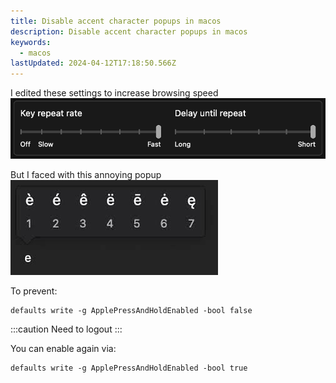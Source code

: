 ```yaml
---
title: Disable accent character popups in macos
description: Disable accent character popups in macos
keywords:
  - macos
lastUpdated: 2024-04-12T17:18:50.566Z
---
```


I edited these settings to increase browsing speed  
![Macos keyboard settings](../../../assets/image/macos-keyboard-settings.png)  

But I faced with this annoying popup  
![Keyboard popup](../../../assets/image/macos-accent-popup.jpeg)

To prevent:
``` shell
defaults write -g ApplePressAndHoldEnabled -bool false
```

:::caution
Need to logout
:::

You can enable again via:
``` shell
defaults write -g ApplePressAndHoldEnabled -bool true
```
